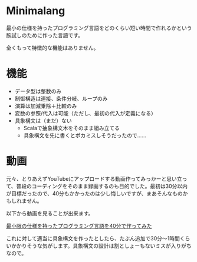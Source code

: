 # Minimalang

最小の仕様を持ったプログラミング言語をどのくらい短い時間で作れるかという腕試しのために作った言語です。

全くもって特徴的な機能はありません。

# 機能

- データ型は整数のみ
- 制御構造は連接、条件分岐、ループのみ
- 演算は加減乗除＋比較のみ
- 変数の参照/代入は可能（ただし、最初の代入が定義になる）
- 具象構文は（まだ）ない
  - Scalaで抽象構文木をそのまま組み立てる
  - 具象構文を先に書くとポカミスしそうだったので……

# 動画

元々、とりあえずYouTubeにアップロードする動画作ってみっかーと思い立って、普段のコーディングをそのまま録画するのも目的でした。最初は30分以内が目標だったので、40分もかかったのは少し悔しいですが、まあそんなものかもしれません。

以下から動画を見ることが出来ます。

[最小限の仕様を持ったプログラミング言語を40分で作ってみた](https://www.youtube.com/watch?v=zc9GyvkC8Sw)

これに対して適当に具象構文を作ったとしたら、たぶん追加で30分～1時間くらいかかりそうな気がします。具象構文の設計は割としょーもないミスが入りがちなので。
